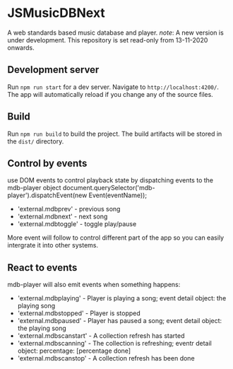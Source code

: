 # JSMusicDBNext

A web standards based music database and player.
*note*: A new version is under development. This repository is set read-only from 13-11-2020 onwards.

## Development server

Run `npm run start` for a dev server. Navigate to `http://localhost:4200/`. The app will automatically reload if you change any of the source files.

## Build

Run `npm run build` to build the project. The build artifacts will be stored in the `dist/` directory.

## Control by events

use DOM events to control playback state by dispatching events to the mdb-player object
document.querySelector('mdb-player').dispatchEvent(new Event(eventName));

- 'external.mdbprev' - previous song
- 'external.mdbnext' - next song
- 'external.mdbtoggle' - toggle play/pause

More event will follow to control different part of the app so you can easily intergrate it into other systems.

## React to events

mdb-player will also emit events when something happens:

- 'external.mdbplaying' - Player is playing a song; event detail object: the playing song
- 'external.mdbstopped' - Player is stopped
- 'external.mdbpaused' - Player has paused a song; event detail object: the playing song
- 'external.mdbscanstart' - A collection refresh has started
- 'external.mdbscanning' - The collection is refreshing; eventr detail object: percentage: [percentage done]
- 'external.mdbscanstop' - A collection refresh has been done
